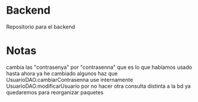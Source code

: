 # Backend

Repositorio para el backend

# Notas
cambia las "contrasenya" por "contrasenna" que es lo que habíamos usado hasta ahora
	ya he cambiado algunos
haz que UsuarioDAO.cambiarContrasenna use internamente UsuarioDAO.modificarUsuario por no hacer otra consulta distinta a la bd
ya quedaremos para reorganizar paquetes